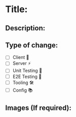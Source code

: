 # Title: <!--- Add your issue title -->

## Description:

<!--- Describe your changes in detail -->

## Type of change:

- [ ] Client 💅
- [ ] Server ⚡️
- [ ] Unit Testing 🧪
- [ ] E2E Testing 🤖
- [ ] Tooling 🛠
- [ ] Config 📚

## Images (If required):

<!--- Attach images of this feature -->
